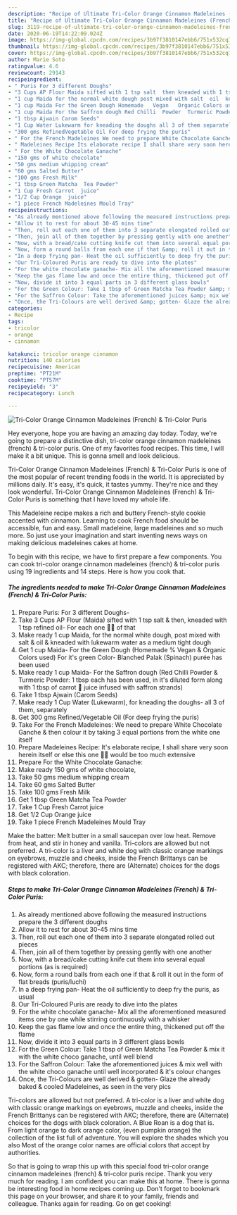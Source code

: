 ```yaml
---
description: "Recipe of Ultimate Tri-Color Orange Cinnamon Madeleines (French) &amp;amp; Tri-Color Puris"
title: "Recipe of Ultimate Tri-Color Orange Cinnamon Madeleines (French) &amp;amp; Tri-Color Puris"
slug: 3119-recipe-of-ultimate-tri-color-orange-cinnamon-madeleines-french-and-amp-tri-color-puris
date: 2020-06-19T14:22:09.024Z
image: https://img-global.cpcdn.com/recipes/3b97f3810147ebb6/751x532cq70/tri-color-orange-cinnamon-madeleines-french-tri-color-puris-recipe-main-photo.jpg
thumbnail: https://img-global.cpcdn.com/recipes/3b97f3810147ebb6/751x532cq70/tri-color-orange-cinnamon-madeleines-french-tri-color-puris-recipe-main-photo.jpg
cover: https://img-global.cpcdn.com/recipes/3b97f3810147ebb6/751x532cq70/tri-color-orange-cinnamon-madeleines-french-tri-color-puris-recipe-main-photo.jpg
author: Marie Soto
ratingvalue: 4.6
reviewcount: 29143
recipeingredient:
- " Puris For 3 different Doughs"
- "3 Cups AP Flour Maida sifted with 1 tsp salt  then kneaded with 1 tsp refined oil For each one  of that"
- "1 cup Maida for the normal white dough post mixed with salt  oil  kneaded with lukewarm water as a medium tight dough"
- "1 cup Maida For the Green Dough Homemade   Vegan   Organic Colors used For its green Color Blanched Palak Spinach pure has been used"
- "1 cup Maida For the Saffron dough Red Chilli  Powder  Turmeric Powder 1 tbsp each has been used in its diluted form along with 1 tbsp of carrot  juice infused with saffron strands"
- "1 tbsp Ajwain Carom Seeds"
- "1 Cup Water Lukewarm for kneading the doughs all 3 of them separately"
- "300 gms RefinedVegetable Oil For deep frying the puris"
- " For the French Madeleines We need to prepare White Chocolate Ganche  then colour it by taking 3 equal portions from the white one itself"
- " Madeleines Recipe Its elaborate recipe I shall share very soon herein itself or else this one  would be too much extensive"
- " For the White Chocolate Ganache"
- "150 gms of white chocolate"
- "50 gms medium whipping cream"
- "60 gms Salted Butter"
- "100 gms Fresh Milk"
- "1 tbsp Green Matcha  Tea Powder"
- "1 Cup Fresh Carrot  juice"
- "1/2 Cup Orange  juice"
- "1 piece French Madeleines Mould Tray"
recipeinstructions:
- "As already mentioned above following the measured instructions prepare the 3 different doughs"
- "Allow it to rest for about 30-45 mins time"
- "Then, roll out each one of them into 3 separate elongated rolled out pieces"
- "Then, join all of them together by pressing gently with one another"
- "Now, with a bread/cake cutting knife cut them into several equal portions (as is required)"
- "Now, form a round balls from each one if that &amp; roll it out in the form of flat breads (puris/luchi)"
- "In a deep frying pan- Heat the oil sufficiently to deep fry the puris, as usual"
- "Our Tri-Coloured Puris are ready to dive into the plates"
- "For the white chocolate ganache- Mix all the aforementioned measured items one by one while stirring continuously with a whisker"
- "Keep the gas flame low and once the entire thing, thickened put off the flame"
- "Now, divide it into 3 equal parts in 3 different glass bowls"
- "For the Green Colour: Take 1 tbsp of Green Matcha Tea Powder &amp; mix it with the white choco ganache, until well blend"
- "For the Saffron Colour: Take the aforementioned juices &amp; mix well with the white choco ganache until well incorporated &amp; it&#39;s colour changes"
- "Once, the Tri-Colours are well derived &amp; gotten- Glaze the already baked &amp; cooled Madeleines, as seen in the very pics"
categories:
- Recipe
tags:
- tricolor
- orange
- cinnamon

katakunci: tricolor orange cinnamon 
nutrition: 140 calories
recipecuisine: American
preptime: "PT21M"
cooktime: "PT57M"
recipeyield: "3"
recipecategory: Lunch

---
```



![Tri-Color Orange Cinnamon Madeleines (French) &amp; Tri-Color Puris](https://img-global.cpcdn.com/recipes/3b97f3810147ebb6/751x532cq70/tri-color-orange-cinnamon-madeleines-french-tri-color-puris-recipe-main-photo.jpg)

Hey everyone, hope you are having an amazing day today. Today, we're going to prepare a distinctive dish, tri-color orange cinnamon madeleines (french) &amp; tri-color puris. One of my favorites food recipes. This time, I will make it a bit unique. This is gonna smell and look delicious.

Tri-Color Orange Cinnamon Madeleines (French) &amp; Tri-Color Puris is one of the most popular of recent trending foods in the world. It is appreciated by millions daily. It's easy, it's quick, it tastes yummy. They're nice and they look wonderful. Tri-Color Orange Cinnamon Madeleines (French) &amp; Tri-Color Puris is something that I have loved my whole life.

This Madeleine recipe makes a rich and buttery French-style cookie accented with cinnamon. Learning to cook French food should be accessible, fun and easy. Small madeleine, large madeleines and so much more. So just use your imagination and start inventing news ways on making delicious madeleines cakes at home.


To begin with this recipe, we have to first prepare a few components. You can cook tri-color orange cinnamon madeleines (french) &amp; tri-color puris using 19 ingredients and 14 steps. Here is how you cook that.

<!--inarticleads1-->

##### The ingredients needed to make Tri-Color Orange Cinnamon Madeleines (French) &amp; Tri-Color Puris:

1. Prepare  Puris: For 3 different Doughs-
1. Take 3 Cups AP Flour (Maida) sifted with 1 tsp salt &amp; then, kneaded with 1 tsp refined oil- For each one ☝🏻 of that
1. Make ready 1 cup Maida, for the normal white dough, post mixed with salt &amp; oil &amp; kneaded with lukewarm water as a medium tight dough
1. Get 1 cup Maida- For the Green Dough (Homemade  % Vegan  &amp; Organic Colors used) For it&#39;s green Color- Blanched Palak (Spinach) purée has been used
1. Make ready 1 cup Maida- For the Saffron dough (Red Chilli  Powder &amp; Turmeric Powder: 1 tbsp each has been used, in it&#39;s diluted form along with 1 tbsp of carrot 🥕 juice infused with saffron strands)
1. Take 1 tbsp Ajwain (Carom Seeds)
1. Make ready 1 Cup Water (Lukewarm), for kneading the doughs- all 3 of them, separately
1. Get 300 gms Refined/Vegetable Oil (For deep frying the puris)
1. Take  For the French Madeleines: We need to prepare White Chocolate Ganche &amp; then colour it by taking 3 equal portions from the white one itself
1. Prepare  Madeleines Recipe: It&#39;s elaborate recipe, I shall share very soon herein itself or else this one ☝🏻 would be too much extensive
1. Prepare  For the White Chocolate Ganache:
1. Make ready 150 gms of white chocolate,
1. Take 50 gms medium whipping cream
1. Take 60 gms Salted Butter
1. Take 100 gms Fresh Milk
1. Get 1 tbsp Green Matcha  Tea Powder
1. Take 1 Cup Fresh Carrot  juice
1. Get 1/2 Cup Orange  juice
1. Take 1 piece French Madeleines Mould Tray


Make the batter: Melt butter in a small saucepan over low heat. Remove from heat, and stir in honey and vanilla. Tri-colors are allowed but not preferred. A tri-color is a liver and white dog with classic orange markings on eyebrows, muzzle and cheeks, inside the French Brittanys can be registered with AKC; therefore, there are (Alternate) choices for the dogs with black coloration. 

<!--inarticleads2-->

##### Steps to make Tri-Color Orange Cinnamon Madeleines (French) &amp; Tri-Color Puris:

1. As already mentioned above following the measured instructions prepare the 3 different doughs
1. Allow it to rest for about 30-45 mins time
1. Then, roll out each one of them into 3 separate elongated rolled out pieces
1. Then, join all of them together by pressing gently with one another
1. Now, with a bread/cake cutting knife cut them into several equal portions (as is required)
1. Now, form a round balls from each one if that &amp; roll it out in the form of flat breads (puris/luchi)
1. In a deep frying pan- Heat the oil sufficiently to deep fry the puris, as usual
1. Our Tri-Coloured Puris are ready to dive into the plates
1. For the white chocolate ganache- Mix all the aforementioned measured items one by one while stirring continuously with a whisker
1. Keep the gas flame low and once the entire thing, thickened put off the flame
1. Now, divide it into 3 equal parts in 3 different glass bowls
1. For the Green Colour: Take 1 tbsp of Green Matcha Tea Powder &amp; mix it with the white choco ganache, until well blend
1. For the Saffron Colour: Take the aforementioned juices &amp; mix well with the white choco ganache until well incorporated &amp; it&#39;s colour changes
1. Once, the Tri-Colours are well derived &amp; gotten- Glaze the already baked &amp; cooled Madeleines, as seen in the very pics


Tri-colors are allowed but not preferred. A tri-color is a liver and white dog with classic orange markings on eyebrows, muzzle and cheeks, inside the French Brittanys can be registered with AKC; therefore, there are (Alternate) choices for the dogs with black coloration. A Blue Roan is a dog that is. From light orange to dark orange color, (even pumpkin orange) the collection of the list full of adventure. You will explore the shades which you also Most of the orange color names are official colors that accept by authorities. 

So that is going to wrap this up with this special food tri-color orange cinnamon madeleines (french) &amp; tri-color puris recipe. Thank you very much for reading. I am confident you can make this at home. There is gonna be interesting food in home recipes coming up. Don't forget to bookmark this page on your browser, and share it to your family, friends and colleague. Thanks again for reading. Go on get cooking!
